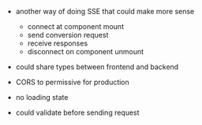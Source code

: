 - another way of doing SSE that could make more sense 
  - connect at component mount
  - send conversion request
  - receive responses
  - disconnect on component unmount

- could share types between frontend and backend
- CORS to permissive for production
- no loading state
- could validate before sending request